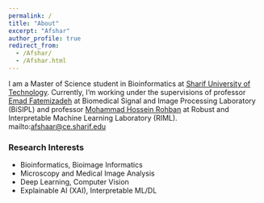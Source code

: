 ```yaml
---
permalink: /
title: "About"
excerpt: "Afshar"
author_profile: true
redirect_from:
  - /Afshar/
  - /Afshar.html
---
```



I am a Master of Science student in Bioinformatics at [Sharif University of Technology](https://en.sharif.edu/). Currently, I’m working under the supervisions of professor [Emad Fatemizadeh](https://ee.sharif.edu/~fatemizadeh/) at Biomedical Signal and Image Processing Laboratory (BiSIPL) and professor [Mohammad Hossein Rohban](http://sharif.ir/~rohban/) at Robust and Interpretable Machine Learning Laboratory (RIML).
mailto:afshaar@ce.sharif.edu

### Research Interests

* Bioinformatics, Bioimage Informatics
* Microscopy and Medical Image Analysis
* Deep Learning, Computer Vision
* Explainable AI (XAI), Interpretable ML/DL
